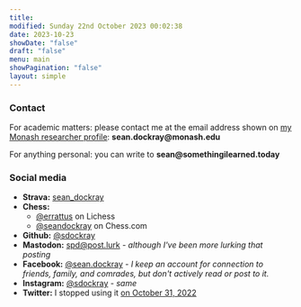 ```yaml
---
title: 
modified: Sunday 22nd October 2023 00:02:38
date: 2023-10-23
showDate: "false"
draft: "false"
menu: main
showPagination: "false"
layout: simple
---
```

### Contact

For academic matters: please contact me at the email address shown on [my Monash researcher profile](https://research.monash.edu/en/persons/sean-dockray): **sea<!-- nonsense -->n.dockray@mon<!-- just nonsense -->ash.e<!-- nonsense -->du**

For anything personal: you can write to **s<!-- nonsense -->ean@somethingilearn<!-- just nonsense -->ed.to<!-- nonsense -->day**
### Social media

- **Strava:** [sean_dockray](https://www.strava.com/athletes/31166728)
- **Chess:** 
	- [@errattus](https://lichess.org/@/errattus) on Lichess
	- [@seandockray](https://www.chess.com/member/seandockray) on Chess.com
- **Github:** [@sdockray](https://github.com/sdockray)
- **Mastodon:** [spd@post.lurk](https://post.lurk.org/@spd) _- although I've been more lurking that posting_
- **Facebook:** [@sean.dockray](https://www.facebook.com/sean.dockray/) _- I keep an account for connection to friends, family, and comrades, but don't actively read or post to it._
- **Instagram:** [@sdockray](https://www.instagram.com/sdockray/) _- same_
- **Twitter:** I stopped using it [on October 31, 2022](https://twitter.com/seandockray/status/1586883547037831168)
